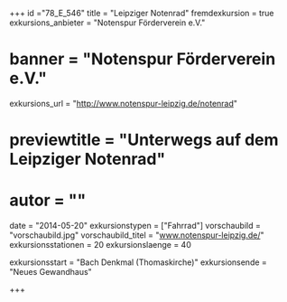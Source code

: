 +++
id ="78_E_546"
title = "Leipziger Notenrad"
fremdexkursion = true
exkursions_anbieter = "Notenspur Förderverein e.V."
# banner = "Notenspur Förderverein e.V."
exkursions_url = "http://www.notenspur-leipzig.de/notenrad"
# previewtitle = "Unterwegs auf dem Leipziger Notenrad"
# autor = ""
date = "2014-05-20"
exkursionstypen = ["Fahrrad"]
vorschaubild = "vorschaubild.jpg"
vorschaubild_titel = "www.notenspur-leipzig.de/"
exkursionsstationen = 20
exkursionslaenge = 40

exkursionsstart = "Bach Denkmal (Thomaskirche)" 
exkursionsende = "Neues Gewandhaus"


+++